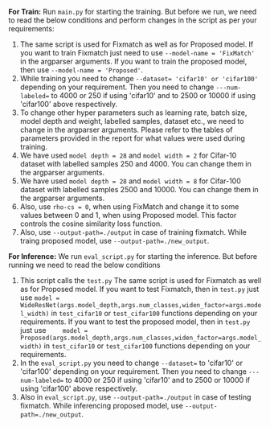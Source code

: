**For Train:**
Run ```main.py``` for starting the training. But before we run, we need to read the below conditions and perform changes in the script as per your requirements:
1. The same script is used for Fixmatch as well as for Proposed model. If you want to train Fixmatch just need to use ```--model-name = 'FixMatch'``` in the argparser arguments. If you want to train the proposed model, then use ```--model-name = 'Proposed'```.
2. While training you need to change ```--dataset= 'cifar10' or 'cifar100'``` depending on your requirement. Then you need to change ```---num-labeled=``` to 4000 or 250 if using 'cifar10' and to 2500 or 10000 if using 'cifar100' above respectively.
3. To change other hyper parameters such as learning rate, batch size, model depth and weight, labelled samples, dataset etc., we need to change in the argparser arguments. Please refer to the tables of parameters provided in the report for what values were used during training.  
4. We have used ```model depth = 28``` and  ```model width = 2``` for Cifar-10 dataset with labelled samples 250 and 4000. You can change them in the argparser arguments.
5. We have used ```model depth = 28``` and  ```model width = 8``` for Cifar-100 dataset with labelled samples 2500 and 10000. You can change them in the argparser arguments.
6. Also, use ```rho-cs = 0```, when using FixMatch and change it to some values between 0 and 1, when using Proposed model. This factor controls the cosine similarity loss function.
7. Also, use ```--output-path=./output``` in case of training fixmatch. While traing proposed model, use ```--output-path=./new_output```.

**For Inference:**
We run ```eval_script.py``` for starting the inference. But before running we need to read the below conditions
1. This script calls the ```test.py``` The same script is used for Fixmatch as well as for Proposed model. If you want to test Fixmatch, then in ```test.py``` just use ```model = WideResNet(args.model_depth,args.num_classes,widen_factor=args.model_width)``` in ```test_cifar10``` or ```test_cifar100``` functions depending on your requirements. 
If you want to test the proposed model, then in ```test.py``` just use ```    model = Proposed(args.model_depth,args.num_classes,widen_factor=args.model_width)``` in ```test_cifar10``` or ```test_cifar100``` functions depending on your requirements.
2. In the ```eval_script.py``` you need to change ```--dataset=``` to 'cifar10' or 'cifar100' depending on your requirement. Then you need to change ```---num-labeled=``` to 4000 or 250 if using 'cifar10' and to 2500 or 10000 if using 'cifar100' above respectively.
3. Also in ```eval_script.py```, use ```--output-path=./output``` in case of testing fixmatch. While inferencing proposed model, use ```--output-path=./new_output```.
